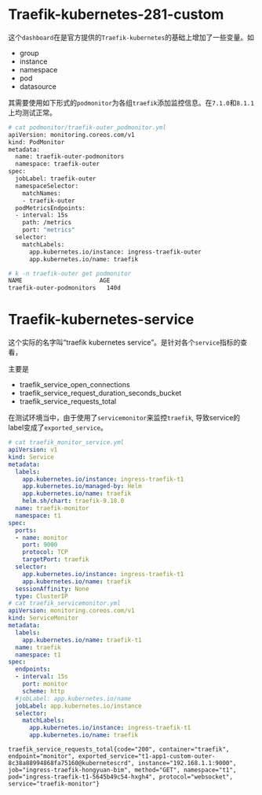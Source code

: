 # Traefik-kubernetes-281-custom

这个`dashboard`在是官方提供的`Traefik-kubernetes`的基础上增加了一些变量。如
* group
* instance
* namespace
* pod
* datasource


其需要使用如下形式的`podmonitor`为各组`traefik`添加监控信息。在`7.1.0`和`8.1.1`上均测试正常。

```bash
# cat podmonitor/traefik-outer_podmonitor.yml 
apiVersion: monitoring.coreos.com/v1
kind: PodMonitor
metadata:
  name: traefik-outer-podmonitors
  namespace: traefik-outer
spec:
  jobLabel: traefik-outer
  namespaceSelector:
    matchNames:
    - traefik-outer
  podMetricsEndpoints:
  - interval: 15s
    path: /metrics
    port: "metrics"
  selector:
    matchLabels:
      app.kubernetes.io/instance: ingress-traefik-outer
      app.kubernetes.io/name: traefik

# k -n traefik-outer get podmonitor
NAME                      AGE
traefik-outer-podmonitors   140d


```

# Traefik-kubernetes-service

这个实际的名字叫“traefik kubernetes service”。是针对各个`service`指标的查看，

主要是
* traefik_service_open_connections
* traefik_service_request_duration_seconds_bucket
* traefik_service_requests_total

在测试环境当中，由于使用了`servicemonitor`来监控`traefik`, 导致service的label变成了`exported_service`。

```yaml
# cat traefik_monitor_service.yml 
apiVersion: v1
kind: Service
metadata:
  labels:
    app.kubernetes.io/instance: ingress-traefik-t1
    app.kubernetes.io/managed-by: Helm
    app.kubernetes.io/name: traefik
    helm.sh/chart: traefik-9.18.0
  name: traefik-monitor
  namespace: t1
spec:
  ports:
  - name: monitor
    port: 9000
    protocol: TCP
    targetPort: traefik
  selector:
    app.kubernetes.io/instance: ingress-traefik-t1
    app.kubernetes.io/name: traefik
  sessionAffinity: None
  type: ClusterIP
# cat traefik_servicemonitor.yml 
apiVersion: monitoring.coreos.com/v1
kind: ServiceMonitor
metadata:
  labels:
    app.kubernetes.io/name: traefik-t1
  name: traefik
  namespace: t1
spec:
  endpoints:
  - interval: 15s
    port: monitor
    scheme: http
  #jobLabel: app.kubernetes.io/name
  jobLabel: app.kubernetes.io/instance
  selector:
    matchLabels:
      app.kubernetes.io/instance: ingress-traefik-t1
      app.kubernetes.io/name: traefik

```


```
traefik_service_requests_total{code="200", container="traefik", endpoint="monitor", exported_service="t1-app1-custom-outer-8c38a88994868fa75160@kubernetescrd", instance="192.168.1.1:9000", job="ingress-traefik-hongyuan-bim", method="GET", namespace="t1", pod="ingress-traefik-t1-5645b49c54-hxgh4", protocol="websocket", service="traefik-monitor"}
```

